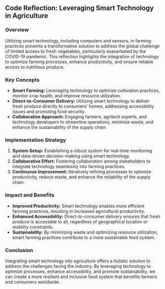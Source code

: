 ## Code Reflection: Leveraging Smart Technology in Agriculture

### Overview
Utilizing smart technology, including computers and sensors, in farming practices presents a transformative solution to address the global challenge of limited access to fresh vegetables, particularly exacerbated by the COVID-19 pandemic. This reflection highlights the integration of technology to optimize farming processes, enhance productivity, and ensure reliable access to nutritious produce.

### Key Concepts
- **Smart Farming:** Leveraging technology to optimize cultivation practices, monitor crop health, and improve resource utilization.
- **Direct-to-Consumer Delivery:** Utilizing smart technology to deliver fresh produce directly to consumers' homes, addressing accessibility issues and promoting food security.
- **Collaborative Approach:** Engaging farmers, agritech experts, and technology developers to streamline operations, minimize waste, and enhance the sustainability of the supply chain.

### Implementation Strategy
1. **System Setup:** Establishing a robust system for real-time monitoring and data-driven decision-making using smart technology.
2. **Collaborative Effort:** Fostering collaboration among stakeholders to integrate technology seamlessly into farming practices.
3. **Continuous Improvement:** Iteratively refining processes to optimize productivity, reduce waste, and enhance the reliability of the supply chain.

### Impact and Benefits
- **Improved Productivity:** Smart technology enables more efficient farming practices, resulting in increased agricultural productivity.
- **Enhanced Accessibility:** Direct-to-consumer delivery ensures that fresh produce is accessible to all, regardless of geographical location or mobility constraints.
- **Sustainability:** By minimizing waste and optimizing resource utilization, smart farming practices contribute to a more sustainable food system.

### Conclusion
Integrating smart technology into agriculture offers a holistic solution to address the challenges facing the industry. By leveraging technology to optimize processes, enhance accessibility, and promote sustainability, we can create a more resilient and inclusive food system that benefits farmers and consumers worldwide.

